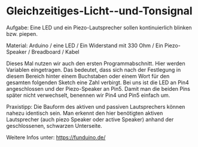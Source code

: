 # Gleichzeitiges-Licht--und-Tonsignal
Aufgabe: Eine LED und ein Piezo-Lautsprecher sollen kontinuierlich blinken bzw. piepen.

Material: Arduino / eine LED / Ein Widerstand mit 330 Ohm / Ein Piezo-Speaker / Breadboard / Kabel

Dieses Mal nutzen wir auch den ersten Programmabschnitt. Hier werden Variablen eingetragen. Das bedeutet, dass sich nach der Festlegung in diesem Bereich hinter einem Buchstaben oder einem Wort für den gesamten folgenden Sketch eine Zahl verbirgt. Bei uns ist die LED an Pin4 angeschlossen und der Piezo-Speaker an Pin5. Damit man die beiden Pins später nicht verwechselt, benennen wir Pin4 und Pin5 einfach um.

Praxistipp: Die Bauform des aktiven und passiven Lautsprechers können nahezu identisch sein. Man erkennt den hier benötigten aktiven Lautsprecher (auch piezo Speaker oder active Speaker) anhand der geschlossenen, schwarzen Unterseite.


Weitere Infos unter: https://funduino.de/

